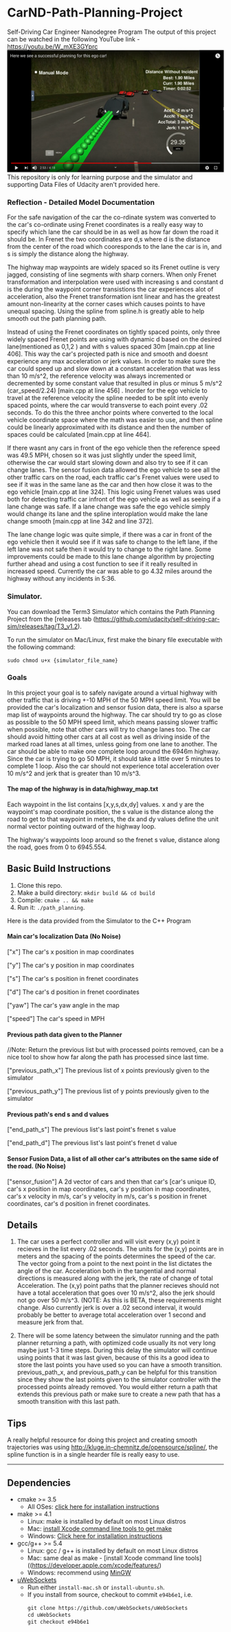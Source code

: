 # CarND-Path-Planning-Project
Self-Driving Car Engineer Nanodegree Program
The output of this project can be watched in the following YouTube link - https://youtu.be/W_mXE3GYprc
![Output Image](https://github.com/LakshmiPrasannan/ADAS_Path_Planning/blob/master/PathPlanning.png)
This repository is only for learning purpose and the simulator and supporting Data Files of Udacity aren't provided here. 

### Reflection - Detailed Model Documentation
For the safe navigation of the car the co-rdinate system was converted to the car's co-ordinate using Frenet coordinates is a really easy way to specify which lane the car should be in as well as how far down the road it should be. In Frenet the two coordinates are d,s where d is the distance from the center of the road which cooresponds to the lane the car is in, and s is simply the distance along the highway.

The highway map waypoints are widely spaced so its Frenet outline is very jagged, consisting of line segments with sharp corners. When only Frenet transformation and interpolation were used with increasing s and constant d is the during the waypoint corner transistions the car experiences alot of acceleration, also the Frenet transformation isnt linear and has the greatest amount non-linearity at the corner cases which causes points to have unequal spacing. Using the spline from spline.h is greatly able to help smooth out the path planning path.

Instead of using the Frenet coordinates on tightly spaced points, only three widely spaced Frenet points are using with dynamic d based on the desired lane(mentioned as 0,1,2 ) and with s values spaced 30m [main.cpp at line 406]. This way the car's projected path is nice and smooth and doesnt experience any max acceleration or jerk values. In order to make sure the car could speed up and slow down at a constant acceleration that was less than 10 m/s^2, the reference velocity was always incremented or decremented by some constant value that resulted in plus or minus 5 m/s^2 (car_speed/2.24) [main.cpp at line 456] . Inorder for the ego vehicle to travel at the reference velocity the spline needed to be split into evenly spaced points, where the car would transverse to each point every .02 seconds. To do this the three anchor points where converted to the local vehicle coordinate space where the math was easier to use, and then spline could be linearly approximated with its distance and then the number of spaces could be calculated [main.cpp at line 464].

If there wasnt any cars in front of the ego vehicle then the reference speed was 49.5 MPH, chosen so it was just slightly under the speed limit, otherwise the car would start slowing down and also try to see if it can change lanes. The sensor fusion data allowed the ego vehicle to see all the other traffic cars on the road, each traffic car's Frenet values were used to see if it was in the same lane as the car and then how close it was to the ego vehicle [main.cpp at line 324]. This logic using Frenet values was used both for detecting traffic car infront of the ego vehicle as well as seeing if a lane change was safe. If a lane change was safe the ego vehicle simply would change its lane and the spline interoplation would make the lane change smooth [main.cpp at line 342 and line 372].

The lane change logic was quite simple, if there was a car in front of the ego vehicle then it would see if it was safe to change to the left lane, if the left lane was not safe then it would try to change to the right lane. Some improvements could be made to this lane change algorithm by projecting further ahead and using a cost function to see if it really resulted in increased speed. Currently the car was able to go 4.32 miles around the highway without any incidents in 5:36.
### Simulator.
You can download the Term3 Simulator which contains the Path Planning Project from the [releases tab (https://github.com/udacity/self-driving-car-sim/releases/tag/T3_v1.2).  

To run the simulator on Mac/Linux, first make the binary file executable with the following command:
```shell
sudo chmod u+x {simulator_file_name}
```

### Goals
In this project your goal is to safely navigate around a virtual highway with other traffic that is driving +-10 MPH of the 50 MPH speed limit. You will be provided the car's localization and sensor fusion data, there is also a sparse map list of waypoints around the highway. The car should try to go as close as possible to the 50 MPH speed limit, which means passing slower traffic when possible, note that other cars will try to change lanes too. The car should avoid hitting other cars at all cost as well as driving inside of the marked road lanes at all times, unless going from one lane to another. The car should be able to make one complete loop around the 6946m highway. Since the car is trying to go 50 MPH, it should take a little over 5 minutes to complete 1 loop. Also the car should not experience total acceleration over 10 m/s^2 and jerk that is greater than 10 m/s^3.

#### The map of the highway is in data/highway_map.txt
Each waypoint in the list contains  [x,y,s,dx,dy] values. x and y are the waypoint's map coordinate position, the s value is the distance along the road to get to that waypoint in meters, the dx and dy values define the unit normal vector pointing outward of the highway loop.

The highway's waypoints loop around so the frenet s value, distance along the road, goes from 0 to 6945.554.

## Basic Build Instructions

1. Clone this repo.
2. Make a build directory: `mkdir build && cd build`
3. Compile: `cmake .. && make`
4. Run it: `./path_planning`.

Here is the data provided from the Simulator to the C++ Program

#### Main car's localization Data (No Noise)

["x"] The car's x position in map coordinates

["y"] The car's y position in map coordinates

["s"] The car's s position in frenet coordinates

["d"] The car's d position in frenet coordinates

["yaw"] The car's yaw angle in the map

["speed"] The car's speed in MPH

#### Previous path data given to the Planner

//Note: Return the previous list but with processed points removed, can be a nice tool to show how far along
the path has processed since last time. 

["previous_path_x"] The previous list of x points previously given to the simulator

["previous_path_y"] The previous list of y points previously given to the simulator

#### Previous path's end s and d values 

["end_path_s"] The previous list's last point's frenet s value

["end_path_d"] The previous list's last point's frenet d value

#### Sensor Fusion Data, a list of all other car's attributes on the same side of the road. (No Noise)

["sensor_fusion"] A 2d vector of cars and then that car's [car's unique ID, car's x position in map coordinates, car's y position in map coordinates, car's x velocity in m/s, car's y velocity in m/s, car's s position in frenet coordinates, car's d position in frenet coordinates. 

## Details

1. The car uses a perfect controller and will visit every (x,y) point it recieves in the list every .02 seconds. The units for the (x,y) points are in meters and the spacing of the points determines the speed of the car. The vector going from a point to the next point in the list dictates the angle of the car. Acceleration both in the tangential and normal directions is measured along with the jerk, the rate of change of total Acceleration. The (x,y) point paths that the planner recieves should not have a total acceleration that goes over 10 m/s^2, also the jerk should not go over 50 m/s^3. (NOTE: As this is BETA, these requirements might change. Also currently jerk is over a .02 second interval, it would probably be better to average total acceleration over 1 second and measure jerk from that.

2. There will be some latency between the simulator running and the path planner returning a path, with optimized code usually its not very long maybe just 1-3 time steps. During this delay the simulator will continue using points that it was last given, because of this its a good idea to store the last points you have used so you can have a smooth transition. previous_path_x, and previous_path_y can be helpful for this transition since they show the last points given to the simulator controller with the processed points already removed. You would either return a path that extends this previous path or make sure to create a new path that has a smooth transition with this last path.

## Tips

A really helpful resource for doing this project and creating smooth trajectories was using http://kluge.in-chemnitz.de/opensource/spline/, the spline function is in a single hearder file is really easy to use.

---

## Dependencies

* cmake >= 3.5
  * All OSes: [click here for installation instructions](https://cmake.org/install/)
* make >= 4.1
  * Linux: make is installed by default on most Linux distros
  * Mac: [install Xcode command line tools to get make](https://developer.apple.com/xcode/features/)
  * Windows: [Click here for installation instructions](http://gnuwin32.sourceforge.net/packages/make.htm)
* gcc/g++ >= 5.4
  * Linux: gcc / g++ is installed by default on most Linux distros
  * Mac: same deal as make - [install Xcode command line tools]((https://developer.apple.com/xcode/features/)
  * Windows: recommend using [MinGW](http://www.mingw.org/)
* [uWebSockets](https://github.com/uWebSockets/uWebSockets)
  * Run either `install-mac.sh` or `install-ubuntu.sh`.
  * If you install from source, checkout to commit `e94b6e1`, i.e.
    ```
    git clone https://github.com/uWebSockets/uWebSockets 
    cd uWebSockets
    git checkout e94b6e1
    ```

